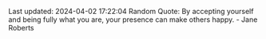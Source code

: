 Last updated: 2024-04-02 17:22:04
Random Quote: By accepting yourself and being fully what you are, your presence can make others happy. - Jane Roberts